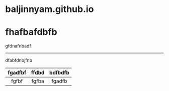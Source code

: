 # baljinnyam.github.io

# fhafbafdbfb
 gfdnafnbadf
 
 
 -------------------------------
 
 dfabfdnbjfnb
 
 | fgadfbf | ffdbd | bdfbdfb |
 | :--: | :--: | :--: |
 | fgfbf  | fgfba | fgadfb |
